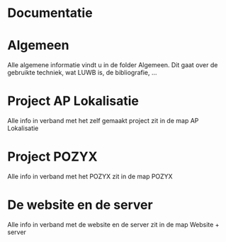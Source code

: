 # Documentatie
# Algemeen
Alle algemene informatie vindt u in de folder Algemeen. Dit gaat over de gebruikte techniek, wat LUWB is, de bibliografie, ...

# Project AP Lokalisatie
Alle info in verband met het zelf gemaakt project zit in de map AP Lokalisatie

# Project POZYX
Alle info in verband met het POZYX zit in de map POZYX

# De website en de server
Alle info in verband met de website en de server zit in de map Website + server